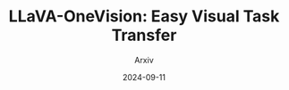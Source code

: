 ---
layout: seminar-post
title: "LLaVA-OneVision: Easy Visual Task Transfer"
subtitle: 'Arxiv'
categories: Computer Vision
tags: [Multimodal]
date: 2024-09-11
pdf_url: 'https://drive.google.com/file/d/1VXEmT39CC7rMfi7nU5ORmdYh7kVbeWpD/view?usp=sharing'
---